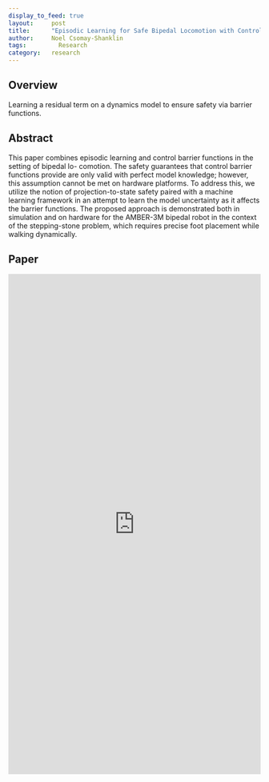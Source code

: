 ```yaml
---
display_to_feed: true
layout:     post
title:      "Episodic Learning for Safe Bipedal Locomotion with Control Barrier Functions and Projection-to-State Safety"
author:     Noel Csomay-Shanklin
tags: 		  Research
category:   research
---
```


## Overview
Learning a residual term on a dynamics model to ensure safety via barrier functions.

## Abstract
This paper combines episodic learning and control barrier functions in the setting of bipedal lo-
comotion. The safety guarantees that control barrier functions provide are only valid with perfect
model knowledge; however, this assumption cannot be met on hardware platforms. To address this,
we utilize the notion of projection-to-state safety paired with a machine learning framework in an
attempt to learn the model uncertainty as it affects the barrier functions. The proposed approach is
demonstrated both in simulation and on hardware for the AMBER-3M bipedal robot in the context
of the stepping-stone problem, which requires precise foot placement while walking dynamically.

## Paper
<iframe style="width:100%" height="1000px" src="https://noelc-s.github.io/website/papers/csomay-shanklin21a.pdf" frameborder="0" allowfullscreen></iframe>
